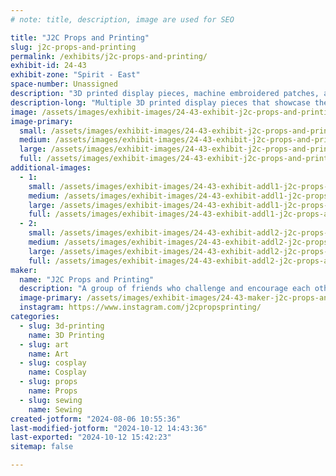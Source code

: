 ```yaml
---
# note: title, description, image are used for SEO

title: "J2C Props and Printing"
slug: j2c-props-and-printing
permalink: /exhibits/j2c-props-and-printing/
exhibit-id: 24-43
exhibit-zone: "Spirit - East"
space-number: Unassigned
description: "3D printed display pieces, machine embroidered patches, and hands on painting experience."
description-long: "Multiple 3D printed display pieces that showcase the groups expertise in printing, painting, and lighting. The pieces demonstrate various techniques from electronics and lighting, to airbrushing and glow paint. All of the props and miniatures are 3D printed using ABS, PLA, and Resin in a variety of scales from 1/6th to life size. We've been 3D printing for many years and we are eager to share the techniques and experience we've learned along with visitors. Many pieces will be for sale"
image: /assets/images/exhibit-images/24-43-exhibit-j2c-props-and-printing-img-9291-large.JPG
image-primary: 
  small: /assets/images/exhibit-images/24-43-exhibit-j2c-props-and-printing-img-9291-small.JPG
  medium: /assets/images/exhibit-images/24-43-exhibit-j2c-props-and-printing-img-9291-medium.JPG
  large: /assets/images/exhibit-images/24-43-exhibit-j2c-props-and-printing-img-9291-large.JPG
  full: /assets/images/exhibit-images/24-43-exhibit-j2c-props-and-printing-img-9291-full.JPG
additional-images: 
  - 1:
    small: /assets/images/exhibit-images/24-43-exhibit-addl1-j2c-props-and-printing-img-0383-small.JPG
    medium: /assets/images/exhibit-images/24-43-exhibit-addl1-j2c-props-and-printing-img-0383-medium.JPG
    large: /assets/images/exhibit-images/24-43-exhibit-addl1-j2c-props-and-printing-img-0383-large.JPG
    full: /assets/images/exhibit-images/24-43-exhibit-addl1-j2c-props-and-printing-img-0383-full.JPG
  - 2:
    small: /assets/images/exhibit-images/24-43-exhibit-addl2-j2c-props-and-printing-img-1020-small.JPG
    medium: /assets/images/exhibit-images/24-43-exhibit-addl2-j2c-props-and-printing-img-1020-medium.JPG
    large: /assets/images/exhibit-images/24-43-exhibit-addl2-j2c-props-and-printing-img-1020-large.JPG
    full: /assets/images/exhibit-images/24-43-exhibit-addl2-j2c-props-and-printing-img-1020-full.JPG
maker: 
  name: "J2C Props and Printing"
  description: "A group of friends who challenge and encourage each other to learn and improve the quality of their 3D prop printing, cosplay, machine embroidery, model making, and painting"
  image-primary: /assets/images/exhibit-images/24-43-maker-j2c-props-and-printing-j2c-50s-4a-medium.jpg
  instagram: https://www.instagram.com/j2cpropsprinting/
categories: 
  - slug: 3d-printing
    name: 3D Printing
  - slug: art
    name: Art
  - slug: cosplay
    name: Cosplay
  - slug: props
    name: Props
  - slug: sewing
    name: Sewing
created-jotform: "2024-08-06 10:55:36"
last-modified-jotform: "2024-10-12 14:43:36"
last-exported: "2024-10-12 15:42:23"
sitemap: false

---
```

